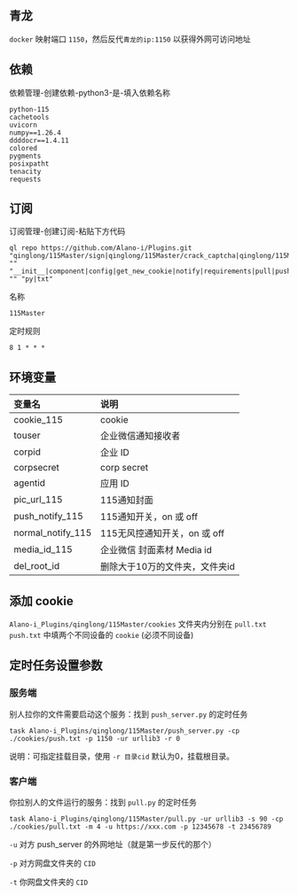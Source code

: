 ## 青龙
`docker` 映射端口 `1150`，然后反代`青龙的ip:1150` 以获得外网可访问地址
## 依赖
依赖管理-创建依赖-python3-是-填入依赖名称
```console
python-115
cachetools
uvicorn
numpy==1.26.4
ddddocr==1.4.11
colored
pygments
posixpatht
tenacity
requests
```

## 订阅
订阅管理-创建订阅-粘贴下方代码
```console
ql repo https://github.com/Alano-i/Plugins.git "qinglong/115Master/sign|qinglong/115Master/crack_captcha|qinglong/115Master/pull.py|qinglong/115Master/push_server" "" "__init__|component|config|get_new_cookie|notify|requirements|pull|push|del|pull_after" "" "py|txt"
```
名称
```console
115Master
```
定时规则
```console
8 1 * * *
```

## 环境变量

| 变量名      | 说明                   |
| :---------- | :--------------------- |
| cookie_115     | cookie               |
| touser     | 企业微信通知接收者               |
| corpid     | 企业 ID               |
| corpsecret     | corp secret               |
| agentid     | 应用 ID               |
| pic_url_115     | 115通知封面               |
| push_notify_115     | 115通知开关，on 或 off               |
| normal_notify_115     | 115无风控通知开关，on 或 off               |
| media_id_115     | 企业微信 封面素材 Media id               |
| del_root_id     | 删除大于10万的文件夹，文件夹id               |


## 添加 cookie
`Alano-i_Plugins/qinglong/115Master/cookies` 文件夹内分别在 `pull.txt` `push.txt` 中填两个不同设备的 `cookie` (必须不同设备)

## 定时任务设置参数
### 服务端
别人拉你的文件需要启动这个服务：找到 `push_server.py` 的定时任务
```console
task Alano-i_Plugins/qinglong/115Master/push_server.py -cp ./cookies/push.txt -p 1150 -ur urllib3 -r 0
```
说明：可指定挂载目录，使用 `-r 目录cid` 默认为0，挂载根目录。 

### 客户端
你拉别人的文件运行的服务：找到 `pull.py` 的定时任务
```console
task Alano-i_Plugins/qinglong/115Master/pull.py -ur urllib3 -s 90 -cp ./cookies/pull.txt -m 4 -u https://xxx.com -p 12345678 -t 23456789
```
`-u` 对方 push_server 的外网地址（就是第一步反代的那个）

`-p` 对方网盘文件夹的 `CID`

`-t` 你网盘文件夹的 `CID`













